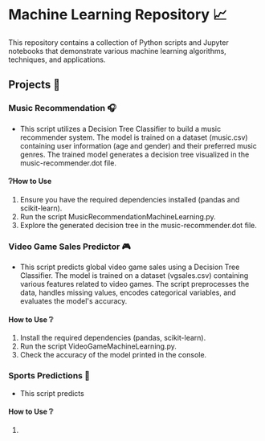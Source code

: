 # Machine Learning Repository 📈
This repository contains a collection of Python scripts and Jupyter notebooks that demonstrate various machine learning algorithms, techniques, and applications. 

## Projects 📂

### Music Recommendation 🎧
* This script utilizes a Decision Tree Classifier to build a music recommender system. The model is trained on a dataset (music.csv) containing user information (age and gender) and their preferred music genres. The trained model generates a decision tree visualized in the music-recommender.dot file.

#### ❔How to Use 
  1. Ensure you have the required dependencies installed (pandas and scikit-learn).
  2. Run the script MusicRecommendationMachineLearning.py.
  3. Explore the generated decision tree in the music-recommender.dot file.

### Video Game Sales Predictor 🎮
* This script predicts global video game sales using a Decision Tree Classifier. The model is trained on a dataset (vgsales.csv) containing various features related to video games. The script preprocesses the data, handles missing values, encodes categorical variables, and evaluates the model's accuracy.

#### How to Use ❔
  1. Install the required dependencies (pandas, scikit-learn).
  2. Run the script VideoGameMachineLearning.py.
  3. Check the accuracy of the model printed in the console.

### Sports Predictions 🏀
* This script predicts

#### How to Use ❔
  1. 


